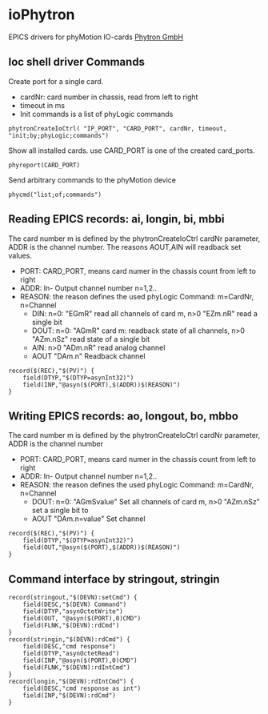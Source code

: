 # ioPhytron

EPICS drivers for phyMotion IO-cards [Phytron GmbH](https://www.phytron.eu/)

## Ioc shell driver Commands

Create port for a single card. 

- cardNr: card number in chassis, read from left to right
- timeout in ms
- Init commands is a list of phyLogic commands

`phytronCreateIoCtrl( "IP_PORT", "CARD_PORT", cardNr, timeout, "init;by;phyLogic;commands")`

Show all installed cards. use CARD_PORT is one of the created card_ports.

`phyreport(CARD_PORT)`

Send arbitrary commands to the phyMotion device

`phycmd("list;of;commands")`

## Reading EPICS records: ai, longin, bi, mbbi

The card number m is defined by the phytronCreateIoCtrl cardNr parameter, ADDR is the channel number. The reasons AOUT,AIN will readback set values.

- PORT: CARD_PORT, means card numer in the chassis count from left to right
- ADDR: In- Output channel number n=1,2..
- REASON: the reason defines the used phyLogic Command: m=CardNr, n=Channel
  - DIN: n=0: "EGmR" read all channels of card m, n>0 "EZm.nR" read a single bit
  - DOUT: n=0: "AGmR" card m: readback state of all channels, n>0 "AZm.nSz" read state of a single bit
  - AIN: n>0 "ADm.nR" read analog channel
  - AOUT "DAm.n" Readback channel
  
```
record($(REC),"$(PV)") {
    field(DTYP,"$(DTYP=asynInt32)")
    field(INP,"@asyn($(PORT),$(ADDR))$(REASON)")
}
```

## Writing EPICS records: ao, longout, bo, mbbo

The card number m is defined by the phytronCreateIoCtrl cardNr parameter, ADDR is the channel number

- PORT: CARD_PORT, means card numer in the chassis count from left to right
- ADDR: In- Output channel number n=1,2..
- REASON: the reason defines the used phyLogic Command: m=CardNr, n=Channel
  - DOUT: n=0: "AGmSvalue" Set all channels of card m, n>0 "AZm.nSz" set a single bit to 
  - AOUT "DAm.n=value" Set channel
  
```
record($(REC),"$(PV)") {
    field(DTYP,"$(DTYP=asynInt32)")
    field(OUT,"@asyn($(PORT),$(ADDR))$(REASON)")
}
```

## Command interface by stringout, stringin

```
record(stringout,"$(DEVN):setCmd") {
    field(DESC,"$(DEVN) Command")
    field(DTYP,"asynOctetWrite")
    field(OUT, "@asyn($(PORT),0)CMD")
    field(FLNK,"$(DEVN):rdCmd")
}
record(stringin,"$(DEVN):rdCmd") {
    field(DESC,"cmd response")
    field(DTYP,"asynOctetRead")
    field(INP,"@asyn($(PORT),0)CMD")
    field(FLNK,"$(DEVN):rdIntCmd")
}
record(longin,"$(DEVN):rdIntCmd") {
    field(DESC,"cmd response as int")
    field(INP,"$(DEVN):rdCmd")
}
```



